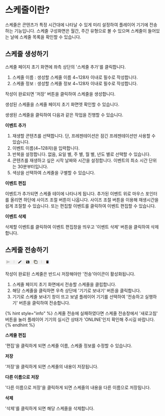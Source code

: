 # 스케줄이란?

스케줄은 콘텐츠가 특정 시간대에 나타날 수 있게 미리 설정하여 플레이어 기기에 전송하는 기능입니다. 스케줄 구성화면은 월간, 주간 유형으로 볼 수 있으며 스케줄이 들어있는 날에 스케줄 목록을 확인할 수 있습니다.

## 스케줄 생성하기

스케줄 페이지 초기 화면에 좌측 상단의 '스케줄 추가'를 클릭합니다.

1. 스케줄 이름 : 생성할 스케줄 이름 4~128자 이내로 필수로 작성합니다.
2. 스케줄 정보 : 생성할 스케줄 정보 4~128자 이내로 필수로 작성합니다.

작성이 완료되면 '저장' 버튼을 클릭하여 스케줄을 생성합니다.

생성된 스케줄을 스케줄 페이지 초기 화면엣 확인할 수 있습니다.

생생된 스케줄을 클릭하여 다음과 같은 작업을 진행할 수 있습니다.

**이벤트 추가**

1. 재생할 콘텐츠를 선택합니다. 단, 프레젠테이션은 잠긴 프레젠테이션만 사용할 수 있습니다.
2. 이벤트 이름\(4~128자\)을 입력합니다.
3. 반복을 설정합니다. 없음, 요일 별, 주 별, 월 별, 년도 별로 선택할 수 있습니다.
4. 콘텐츠를 재생하고 싶은 시작 날짜와 시간을 설정합니다. 이벤트의 최소 시간 단위는 30분부터입니다.
5. 색상을 선택하여 스케줄을 구별할 수 있습니다.

**이벤트 편집**

이벤트가 추가되면 스케줄 테이에 나타나게 됩니다. 추가된 이벤트 위로 마우스 포인터를 올리면 하단에 사이즈 조절 버튼이 나옵니다. 사이즈 조절 버튼을 이용해 재생시간을 쉽게 조절할 수 있습니다. 또는 편집할 이벤트를 클릭하여 이벤트 편집할 수 있습니다.

**이벤트 삭제**

삭제할 이벤트를 클릭하여 이벤트 편집창을 띄우고 '이벤트 삭제' 버튼을 클릭하여 삭제합니다.

## 스케줄 전송하기

![](.gitbook/assets/.png%20%2815%29.png)

작성이 완료된 스케줄은 반드시 저장해야만 '전송'아이콘이 활성화됩니다.

1. 스케줄 페이지 초기 화면에서 전송할 스케줄을 클립합니다.
2. 해당 스케줄을 클릭하면 우측 상단에 '기기로 보내기' 버튼을 클릭합니다.
3. 기기로 스케줄 보내기 창이 뜨고 보낼 플레이어 기기를 선택하여 '전송하고 실행하기' 버튼을 클릭하여 전송합니다.

{% hint style="info" %}
스케줄 전송에 실패하였다면 스케줄 전송창에서 '새로고침' 버튼을 눌러 플레이어 기기의 실시간 상태가 'ONLINE'인지 확인해 주시길 바랍니다.
{% endhint %}

**스케줄 편집**

'편집'을 클릭하게 되면 스케줄 이름, 스케줄 정보를 수정할 수 있습니다.

**저장**

'저장'을 클릭하게 되면 스케줄의 내용이 저장됩니다.

**다른 이름으로 저장**

'다른 이름으로 저장'을 클릭하게 되면 스케줄의 내용을 다른 이름으로 저장됩니다.

**삭제**

'삭제'를 클릭하게 되면 해당 스케줄을 삭제합니다.

